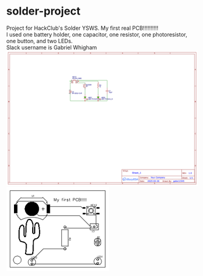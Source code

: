 # solder-project
Project for HackClub's Solder YSWS. My first real PCB!!!!!!!!!!<br>
I used one battery holder, one capacitor, one resistor, one photoresistor, one button, and two LEDs. <br>
Slack username is Gabriel Whigham
![](Schematic_solder_2025-04-27.png)
![](PCB_PCB_solder_2-2_2025-04-27(1).png)
